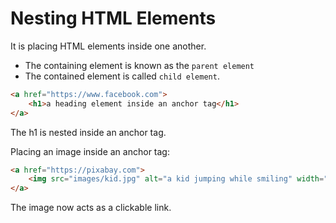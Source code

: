# Nesting HTML Elements

It is placing HTML elements inside one another.
- The containing element is known as the `parent element`
- The contained element is called `child element`.

```html
<a href="https://www.facebook.com">
    <h1>a heading element inside an anchor tag</h1>
</a>
```
The h1 is nested inside an anchor tag.


Placing an image inside an anchor tag:

```html
<a href="https://pixabay.com">
    <img src="images/kid.jpg" alt="a kid jumping while smiling" width="240px">
</a>
```
The image now acts as a clickable link. 
